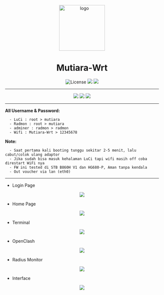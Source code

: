 <div align="center">
  <img src="screenshot/logo.svg" alt="logo" width="150">
  <h1>Mutiara-Wrt</h1>
</div>

<div align="center">
  <img alt="License" src="https://img.shields.io/github/license/Maizil41/Mutiara-Wrt?style=for-the-badge&logo=github">
  <a target="_blank" href="https://github.com/Maizil41/Mutiara-Wrt/releases"><img src="https://img.shields.io/github/release/Maizil41/Mutiara-Wrt?style=for-the-badge&logo=Openwrt"></a>
  <a target="_blank" href="https://github.com/Maizil41/Mutiara-Wrt/releases"><img src="https://img.shields.io/github/downloads/Maizil41/Mutiara-Wrt/total?style=for-the-badge&logo=Openwrt"></a>
</div>
<hr/>
<p align="center">
<a href="https://t.me/mutiarawrt"><img src="https://img.shields.io/badge/Telegram--Channel-2CA5E0?style=for-the-badge&logo=telegram&logoColor=white"></a>
<a href="https://www.youtube.com/@mutiara-wrt"><img src="https://img.shields.io/badge/Youtube--Channel-e02c2c?style=for-the-badge&logo=youtube&logoColor=white"></a>
<a href="https://t.me/+X1zD3nY9Fz1lNDU1"><img src="https://img.shields.io/badge/Telegram--Groups-2CA5E0?style=for-the-badge&logo=telegram&logoColor=white"></a>
</p>
<hr/>

**All Username & Password:**
```
  - LuCi : root > mutiara
  - Radmon : root > mutiara
  - adminer : radmon > radmon
  - Wifi : Mutiara-Wrt > 12345678
```
**Note:**
```
  - Saat pertama kali booting tunggu sekitar 2-5 menit, lalu cabut/colok ulang adaptor
  - Jika sudah bisa masuk kehalaman LuCi tapi wifi masih off coba direstart WiFi nya
  - FW ini tested di STB B860H V1 dan HG680-P, Aman tanpa kendala
  - Out voucher via lan (eth0)
```
<hr/>

* Login Page
<p align="center">
    <img src="/screenshot/login.png">
</p>

* Home Page
<p align="center">
    <img src="/screenshot/hg_home.png">
</p>

* Terminal
<p align="center">
    <img src="/screenshot/terminal.png">
</p>

* OpenClash
<p align="center">
    <img src="/screenshot/openclash.png">
</p>

* Radius Monitor
<p align="center">
    <img src="/screenshot/radmon.png">
</p>

* Interface
<p align="center">
    <img src="/screenshot/network.png">
</p>
